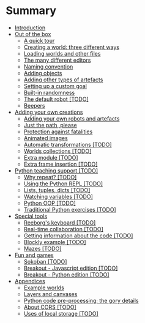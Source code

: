 # Summary

* [Introduction](README.md)
* [Out of the box](part1.md)
  * [A quick tour](a-quick-tour.md)
  * [Creating a world: three different ways](chapter1.md)
  * [Loading worlds and other files](loading-worlds.md)
  * [The many different editors](the-many-different-editors.md)
  * [Naming convention](naming-convention.md)
  * [Adding objects](adding-objects.md)
  * [Adding other types of artefacts](backgrounds.md)
  * [Setting up a custom goal](setting-up-a-custom-goal.md)
  * [Built-in randomness](built-in-randomness.md)
  * [The default robot \[TODO\]](about-the-default-robot.md)
  * [Beepers](beepers.md)
* [Adding your own creations](part2.md)
  * [Adding your own robots and artefacts](adding-your-own-robots-and-artefacts.md)
  * [Just the path, please](just-the-path-please.md)
  * [Protection against fatalities](protection-against-fatalities.md)
  * [Animated images](animated-images.md)
  * [Automatic transformations \[TODO\]](automatic-transformations.md)
  * [Worlds collections \[TODO\]](worlds-collections.md)
  * [Extra module \[TODO\]](extra-module.md)
  * [Extra frame insertion \[TODO\]](extra-frame-insertion.md)
* [Python teaching support \[TODO\]](python.md)
  * [Why repeat? \[TODO\]](why-repeat.md)
  * [Using the Python REPL \[TODO\]](using-the-python-repl.md)
  * [Lists, tuples, dicts \[TODO\]](lists-tuples-dicts.md)
  * [Watching variables \[TODO\]](watching-variables.md)
  * [Python OOP \[TODO\]](python-oop.md)
  * [Traditional Python exercises \[TODO\]](traditional-python-exercices.md)
* [Special tools](special_tools.md)
  * [Reeborg's keyboard \[TODO\]](reeborgs-keyboard.md)
  * [Real-time collaboration \[TODO\]](real-time-collaboration.md)
  * [Getting information about the code \[TODO\]](getting-information-about-the-code.md)
  * [Blockly example \[TODO\]](blockly-example.md)
  * [Mazes \[TODO\]](mazes.md)
* [Fun and games](games.md)
  * [Sokoban \[TODO\]](sokoban.md)
  * [Breakout - Javascript edition \[TODO\]](breakout_js.md)
  * [Breakout - Python edition \[TODO\]](breakout_py.md)
* [Appendices](appendices.md)
  * [Example worlds](appendix-example-worlds.md)
  * [Layers and canvases](layers-and-canvases.md)
  * [Python code pre-processing: the gory details](python-code-pre-processing-the-gory-details.md)
  * [About CORS \[TODO\]](about-cors.md)
  * [Uses of local storage \[TODO\]](uses-of-local-storage.md)

